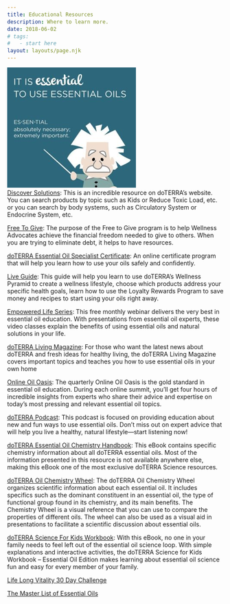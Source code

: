 ```yaml
---
title: Educational Resources
description: Where to learn more.
date: 2018-06-02
# tags:
#   - start here
layout: layouts/page.njk
---
```


<!-- ![img/river.jpg](../../img/river.jpg "Mountain image") -->
<img src="/img/essential-definition.jpg" alt="It is essential to use essential oils: absolutely necessary; extremely important" class="pull-right">

<div>
<a href="https://www.doterra.com/US/en/education">Discover Solutions</a>: This is an incredible resource on doTERRA’s website. You can search products by topic such as Kids or Reduce Toxic Load, etc. or you can search by body systems, such as Circulatory System or Endocrine System, etc.

<a href="https://www.doterra.com/US/en/be-free-to-give-financial-resources">Free To Give</a>: The purpose of the Free to Give program is to help Wellness Advocates achieve the financial freedom needed to give to others. When you are trying to eliminate debt, it helps to have resources.

</div>

[doTERRA Essential Oil Specialist Certificate](https://training.doterra.com/p/doterra-essential-oil-specialist-certification): An online certificate program that will help you learn how to use your oils safely and confidently.

[Live Guide](https://media.doterra.com/us/en/brochures/live.pdf): This guide will help you learn to use doTERRA’s Wellness Pyramid to create a wellness lifestyle, choose which products address your specific health goals, learn how to use the Loyalty Rewards Program to save money and recipes to start using your oils right away.

[Empowered Life Series](https://www.doterra.com/US/en/empowered-life-series): This free monthly webinar delivers the very best in essential oil education. With presentations from essential oil experts, these video classes explain the benefits of using essential oils and natural solutions in your life.

[doTERRA Living Magazine](https://www.doterra.com/US/en/magazines/doterra-living): For those who want the latest news about doTERRA and fresh ideas for healthy living, the doTERRA Living Magazine covers important topics and teaches you how to use essential oils in your own home

[Online Oil Oasis](https://www.doterra.com/US/en/online-oil-oasis): The quarterly Online Oil Oasis is the gold standard in essential oil education. During each online summit, you’ll get four hours of incredible insights from experts who share their advice and expertise on today’s most pressing and relevant essential oil topics.

[doTERRA Podcast](https://www.doterra.com/US/en/podcast): This podcast is focused on providing education about new and fun ways to use essential oils. Don’t miss out on expert advice that will help you live a healthy, natural lifestyle—start listening now!

[doTERRA Essential Oil Chemistry Handbook](https://media.doterra.com/us/en/ebooks/essential-oil-chemistry-handbook.pdf): This eBook contains specific chemistry information about all doTERRA essential oils. Most of the information presented in this resource is not available anywhere else, making this eBook one of the most exclusive doTERRA Science resources.

[doTERRA Oil Chemistry Wheel](https://www.doterra.com/US/en/blog/science-research-news-doterra-oil-chemistry-wheel): The doTERRA Oil Chemistry Wheel organizes scientific information about each essential oil. It includes specifics such as the dominant constituent in an essential oil, the type of functional group found in its chemistry, and its main benefits. The Chemistry Wheel is a visual reference that you can use to compare the properties of different oils. The wheel can also be used as a visual aid in presentations to facilitate a scientific discussion about essential oils.

[doTERRA Science For Kids Workbook](https://media.doterra.com/us/en/flyers/science-for-kids-workbook-essential-oil-edition.pdf): With this eBook, no one in your family needs to feel left out of the essential oil science loop. With simple explanations and interactive activities, the doTERRA Science for Kids Workbook – Essential Oil Edition makes learning about essential oil science fun and easy for every member of your family.

[Life Long Vitality 30 Day Challenge](https://media.doterra.com/us/en/flyers/llv-30-day-challenge.pdf)

[The Master List of Essential Oils](https://www.doterra.com/US/en/blog/spotlight-master-list-of-essential-oils)
